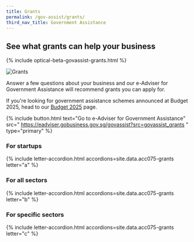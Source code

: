 ```yaml
---
title: Grants
permalink: /gov-assist/grants/
third_nav_title: Government Assistance
---
```


## See what grants can help your business

{% include optical-beta-govassist-grants.html %}

![Grants](/images/grow/RunandGrow_Grants.jpg)

Answer a few questions about your business and our e-Adviser for Government Assistance will recommend grants you can apply for.

If you're looking for government assistance schemes announced at Budget 2025, head to our [Budget 2025](/gov-assist/budget-announcement-for-businesses/) page.

{% include button.html text="Go to e-Adviser for Government Assistance" src="
https://eadviser.gobusiness.gov.sg/govassist?src=govassist_grants
" type="primary" %}

### For startups

{% include letter-accordion.html accordions=site.data.acc075-grants letter="a" %}

### For all sectors

{% include letter-accordion.html accordions=site.data.acc075-grants letter="b" %}

### For specific sectors

{% include letter-accordion.html accordions=site.data.acc075-grants letter="c" %}

<script src="/jquery/jquery.min.js"></script>
<script src="/jquery/bp-menu-new-tab.js"></script>
